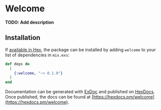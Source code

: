 # Welcome

**TODO: Add description**

## Installation

If [available in Hex](https://hex.pm/docs/publish), the package can be installed
by adding `welcome` to your list of dependencies in `mix.exs`:

```elixir
def deps do
  [
    {:welcome, "~> 0.1.0"}
  ]
end
```

Documentation can be generated with [ExDoc](https://github.com/elixir-lang/ex_doc)
and published on [HexDocs](https://hexdocs.pm). Once published, the docs can
be found at [https://hexdocs.pm/welcome](https://hexdocs.pm/welcome).

